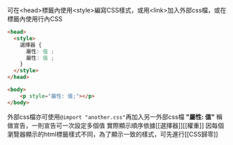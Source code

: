 可在\<head>標籤內使用\<style>編寫CSS樣式，或用\<link>加入外部css檔，或在標籤內使用行內CSS

```html
<head>
  <style>
    選擇器 {
      屬性: 值 ;
	  屬性: 值 ;
    }
  </style>
</head>

<body>
	<p style="屬性: 值;"></p>
</body>
```

外部css檔亦可使用`@import "another.css"`再加入另一外部css檔
**"屬性: 值"** 稱做宣告，一則宣告可一次設定多個值
實際顯示順序依據[[選擇器]][[權重]]
因每個瀏覽器顯示的html標籤樣式不同，為了顯示一致的樣式，可先進行[[CSS歸零]]